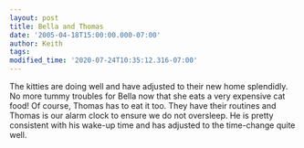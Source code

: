 ```yaml
---
layout: post
title: Bella and Thomas
date: '2005-04-18T15:00:00.000-07:00'
author: Keith
tags:
modified_time: '2020-07-24T10:35:12.316-07:00'
---
```

The kitties are doing well and have adjusted to their new home
splendidly. No more tummy troubles for Bella now that she eats a very
expensive cat food! Of course, Thomas has to eat it too. They have their
routines and Thomas is our alarm clock to ensure we do not oversleep. He
is pretty consistent with his wake-up time and has adjusted to the
time-change quite well.
